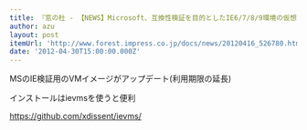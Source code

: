 ```yaml
---
title: 『窓の杜 - 【NEWS】Microsoft、互換性検証を目的としたIE6/7/8/9環境の仮想マシンイメージを更新』
author: azu
layout: post
itemUrl: 'http://www.forest.impress.co.jp/docs/news/20120416_526780.html'
date: '2012-04-30T15:00:00.000Z'
---
```

MSのIE検証用のVMイメージがアップデート(利用期限の延長)

インストールはievmsを使うと便利

https://github.com/xdissent/ievms/
